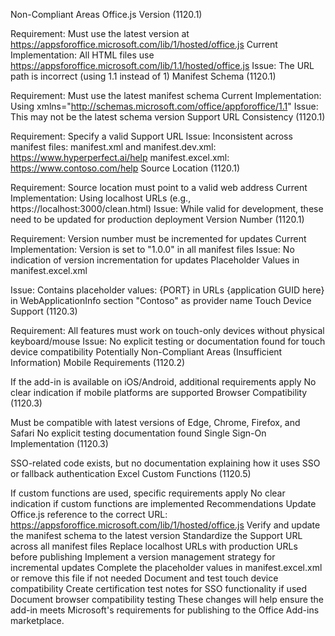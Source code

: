 Non-Compliant Areas
Office.js Version (1120.1)

Requirement: Must use the latest version at https://appsforoffice.microsoft.com/lib/1/hosted/office.js
Current Implementation: All HTML files use https://appsforoffice.microsoft.com/lib/1.1/hosted/office.js
Issue: The URL path is incorrect (using 1.1 instead of 1)
Manifest Schema (1120.1)

Requirement: Must use the latest manifest schema
Current Implementation: Using xmlns="http://schemas.microsoft.com/office/appforoffice/1.1"
Issue: This may not be the latest schema version
Support URL Consistency (1120.1)

Requirement: Specify a valid Support URL
Issue: Inconsistent across manifest files:
manifest.xml and manifest.dev.xml: https://www.hyperperfect.ai/help
manifest.excel.xml: https://www.contoso.com/help
Source Location (1120.1)

Requirement: Source location must point to a valid web address
Current Implementation: Using localhost URLs (e.g., https://localhost:3000/clean.html)
Issue: While valid for development, these need to be updated for production deployment
Version Number (1120.1)

Requirement: Version number must be incremented for updates
Current Implementation: Version is set to "1.0.0" in all manifest files
Issue: No indication of version incrementation for updates
Placeholder Values in manifest.excel.xml 

Issue: Contains placeholder values:
{PORT} in URLs
{application GUID here} in WebApplicationInfo section
"Contoso" as provider name
Touch Device Support (1120.3)

Requirement: All features must work on touch-only devices without physical keyboard/mouse
Issue: No explicit testing or documentation found for touch device compatibility
Potentially Non-Compliant Areas (Insufficient Information)
Mobile Requirements (1120.2)

If the add-in is available on iOS/Android, additional requirements apply
No clear indication if mobile platforms are supported
Browser Compatibility (1120.3)

Must be compatible with latest versions of Edge, Chrome, Firefox, and Safari
No explicit testing documentation found
Single Sign-On Implementation (1120.3)

SSO-related code exists, but no documentation explaining how it uses SSO or fallback authentication
Excel Custom Functions (1120.5)

If custom functions are used, specific requirements apply
No clear indication if custom functions are implemented
Recommendations
Update Office.js reference to the correct URL: https://appsforoffice.microsoft.com/lib/1/hosted/office.js
Verify and update the manifest schema to the latest version
Standardize the Support URL across all manifest files
Replace localhost URLs with production URLs before publishing
Implement a version management strategy for incremental updates
Complete the placeholder values in manifest.excel.xml or remove this file if not needed
Document and test touch device compatibility
Create certification test notes for SSO functionality if used
Document browser compatibility testing
These changes will help ensure the add-in meets Microsoft's requirements for publishing to the Office Add-ins marketplace.